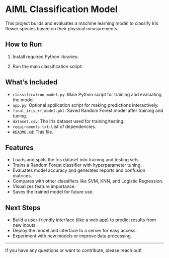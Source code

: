 # AIML Classification Model

This project builds and evaluates a machine learning model to classify Iris flower species based on their physical measurements.

## How to Run

1. Install required Python libraries:

2. Run the main classification script:

## What’s Included

- `classification_model.py`: Main Python script for training and evaluating the model.
- `app.py`: Optional application script for making predictions interactively.
- `final_iris_rf_model.pkl`: Saved Random Forest model after training and tuning.
- `dataset.csv`: The Iris dataset used for training/testing.
- `requirements.txt`: List of dependencies.
- `README.md`: This file.

## Features

- Loads and splits the Iris dataset into training and testing sets.
- Trains a Random Forest classifier with hyperparameter tuning.
- Evaluates model accuracy and generates reports and confusion matrices.
- Compares with other classifiers like SVM, KNN, and Logistic Regression.
- Visualizes feature importance.
- Saves the trained model for future use.

## Next Steps

- Build a user-friendly interface (like a web app) to predict results from new inputs.
- Deploy the model and interface to a server for easy access.
- Experiment with new models or improve data processing.

---

If you have any questions or want to contribute, please reach out!

